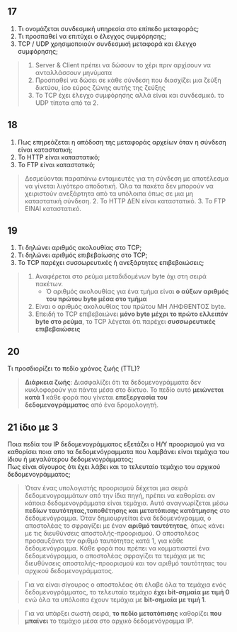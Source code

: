 ## 17

1. Τι ονομάζεται συνδεσμική υπηρεσία στο επίπεδο μεταφοράς;
2. Τι προσπαθεί να επιτύχει ο έλεγχος συμφόρησης;
3. TCP / UDP χρησιμοποιούν συνδεσμική μεταφορά και έλεγχο συμφόρησης;

>  1. Server & Client πρέπει να δώσουν το χέρι πριν αρχίσουν να ανταλλάσσουν μηνύματα
>  2. Προσπαθεί να δώσει σε κάθε σύνδεση που διασχίζει μια ζεύξη δικτύου, ίσο εύρος ζώνης αυτής της ζεύξης
>  3. Το TCP έχει έλεγχο συμφόρησης αλλά είναι και συνδεσμικό. το UDP τίποτα από τα 2.

## 18

1. Πως επηρεάζεται η απόδοση της μεταφοράς αρχείων όταν η σύνδεση είναι καταστατική;
2. Το HTTP είναι καταστατικό;
3. Το FTP είναι καταστατικό;

> Δεσμεύονται παραπάνω ενταμιευτές για τη σύνδεση με αποτέλεσμα να γίνεται λιγότερο αποδοτική. Όλα τα πακέτα δεν μπορούν να χειριστούν ανεξάρτητα από τα υπόλοιπα όπως σε μια μη καταστατική σύνδεση.
> 2. Το HTTP ΔΕΝ είναι καταστατικό.
> 3. Το FTP ΕΙΝΑΙ καταστατικό.

## 19

1. Τι δηλώνει  αριθμός ακολουθίας στο TCP;
1. Τι δηλώνει  αριθμός επιβεβαίωσης στο TCP;
2. Το TCP παρέχει συσσωρευτικές ή ανεξάρτητες επιβεβαιώσεις;


> 1. Αναφέρεται στο ρεύμα μεταδιδομένων byte όχι στη σειρά πακέτων.   
>    - Ό αριθμός ακολουθίας για ένα τμήμα είναι **ο αύξων αριθμός του πρώτου byte μέσα στο τμήμα**
> 2. Είναι ο αριθμός ακολουθίας του πρώτου ΜΗ ΛΗΦΘΕΝΤΟΣ byte.
> 3. Επειδή το TCP επιβεβαιώνει **μόνο byte μέχρι το πρώτο ελλειπόν byte στο ρεύμα**, το TCP λέγεται ότι παρέχει **συσσωρευτικές επιβεβαιώσεις**

## 20 

Τι προσδιορίζει το πεδίο χρόνος ζωής (TTL)?

> **Διάρκεια ζωής**: Διασφαλίζει ότι τα δεδομενογράμματα δεν κυκλοφορούν για πάντα μέσα στο δίκτυο. Το πεδίο αυτό **μειώνεται κατά 1** κάθε φορά που γίνεται **επεξεργασία του δεδομενογράμματος** από ένα δρομολογητή.

## 21 ίδιο με 3

Ποια πεδία του ΙΡ δεδομενογράμματος εξετάζει ο Η/Υ προορισμού για να καθορίσει ποια απο τα δεδομενόγραμματα που λαμβάνει είναι τεμάχια του ίδιου ή μεγαλύτερου δεδομενογράμματος;  
Πως είναι σίγουρος ότι έχει λάβει και το τελευταίο τεμάχιο του αρχικού δεδομενογράμματος;

> Όταν ένας υπολογιστής προορισμού δέχεται μια σειρά δεδομενογραμμάτων από την ίδια πηγή, πρέπει να καθορίσει αν κάποια δεδομενογράμματα είναι τεμάχια. Αυτό αναγνωρίζεται μέσω **πεδίων ταυτότητας,τοποθέτησης και μετατόπισης κατάτμησης** στο δεδομενόγραμμα. Όταν δημιουργείται ένα δεδομενόγραμμα, ο αποστολέας το σφραγίζει με έναν **αριθμό ταυτότητας**, όπως κάνει με τις διευθύνσεις αποστολής-προορισμού.
Ο αποστολέας προσαυξάνει τον αριθμό ταυτότητας κατά 1, για κάθε δεδομενόγραμμα.
Κάθε φορά που πρέπει να κομματιαστεί ένα δεδομενόγραμμα, ο αποστολέας σφραγίζει τα τεμάχια με τις διευθύνσεις αποστολής-προορισμού και τον αριθμό ταυτότητας του αρχικού δεδομενογράμματος.

> Για να είναι σίγουρος ο αποστολέας ότι έλαβε όλα τα τεμάχια ενός δεδομενογράμματος, το τελευταίο τεμάχιο **έχει bit-σημαία με τιμή 0** ενώ όλα τα υπόλοιπα έχουν τεμάχια με **bit-σημαία με τιμή 1**.

> Για να υπάρξει σωστή σειρά, **το πεδίο μετατόπισης** καθορίζει **που μπαίνει** το τεμάχιο μέσα στο αρχικό δεδομενόγραμμα IP.


